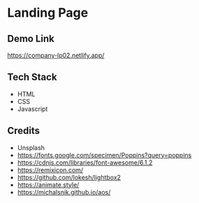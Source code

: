 # Landing Page

## Demo Link
https://company-lp02.netlify.app/

## Tech Stack
* HTML
* CSS
* Javascript

## Credits
* Unsplash
* https://fonts.google.com/specimen/Poppins?query=poppins
* https://cdnjs.com/libraries/font-awesome/6.1.2
* https://remixicon.com/
* https://github.com/lokesh/lightbox2
* https://animate.style/
* https://michalsnik.github.io/aos/